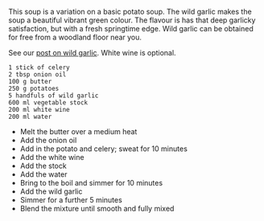 This soup is a variation on a basic potato soup. The wild garlic makes the soup a beautiful vibrant green colour. The flavour is has that deep garlicky satisfaction, but with a fresh springtime edge. Wild garlic can be obtained for free from a woodland floor near you. 

See our [post on wild garlic](https://fodblog.github.io/2017/wild_garlic/). White wine is optional. 

	1 stick of celery
	2 tbsp onion oil
	100 g butter
	250 g potatoes 
	5 handfuls of wild garlic
	600 ml vegetable stock 
	200 ml white wine
	200 ml water
	
* Melt the butter over a medium heat
* Add the onion oil
* Add in the potato and celery; sweat for 10 minutes
* Add the white wine
* Add the stock
* Add the water
* Bring to the boil and simmer for 10 minutes
* Add the wild garlic
* Simmer for a further 5 minutes
* Blend the mixture until smooth and fully mixed
